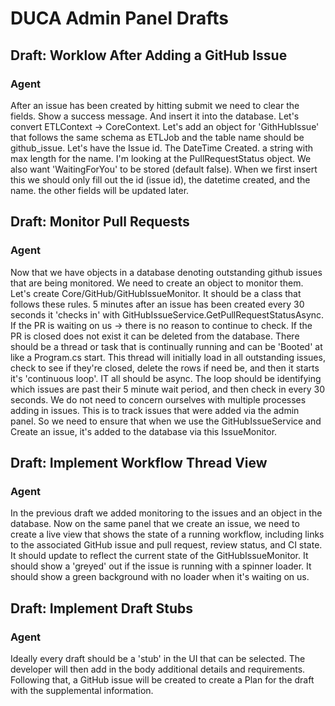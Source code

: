 ﻿# DUCA Admin Panel Drafts

## Draft: Worklow After Adding a GitHub Issue
### Agent
After an issue has been created by hitting submit we need to clear the fields. Show a success message. And insert it into the database. Let's convert ETLContext -> CoreContext. Let's add an object for 'GithHubIssue' that follows the same schema as ETLJob and the table name should be github_issue. Let's have the Issue id. The DateTime Created. a string with max length for the name. I'm looking at the PullRequestStatus object. We also want 'WaitingForYou' to be stored (default false). When we first insert this we should only fill out the id (issue id), the datetime created, and the name. the other fields will be updated later.

## Draft: Monitor Pull Requests
### Agent
Now that we have objects in a database denoting outstanding github issues that are being monitored. We need to create an object to monitor them. Let's create Core/GitHub/GitHubIssueMonitor. It should be a class that follows these rules. 5 minutes after an issue has been created every 30 seconds it 'checks in' with GitHubIssueService.GetPullRequestStatusAsync. If the PR is waiting on us -> there is no reason to continue to check. If the PR is closed does not exist it can be deleted from the database. There should be a thread or task that is continually running and can be 'Booted' at like a Program.cs start. This thread will initially load in all outstanding issues, check to see if they're closed, delete the rows if need be, and then it starts it's 'continuous loop'. IT all should be async. The loop should be identifying which issues are past their 5 minute wait period, and then check in every 30 seconds. We do not need to concern ourselves with multiple processes adding in issues. This is to track issues that were added via the admin panel. So we need to ensure that when we use the GitHubIssueService and Create an issue, it's added to the database via this IssueMonitor.

## Draft: Implement Workflow Thread View
### Agent
In the previous draft we added monitoring to the issues and an object in the database. Now on the same panel that we create an issue, we need to create a live view that shows the state of a running workflow, including links to the associated GitHub issue and pull request, review status, and CI state. It should update to reflect the current state of the GitHubIssueMonitor. It should show a 'greyed' out if the issue is running with a spinner loader. It should show a green background with no loader when it's waiting on us. 

## Draft: Implement Draft Stubs
### Agent
Ideally every draft should be a 'stub' in the UI that can be selected. The developer will then add in the body additional details and requirements. Following that, a GitHub issue will be created to create a Plan for the draft with the supplemental information.